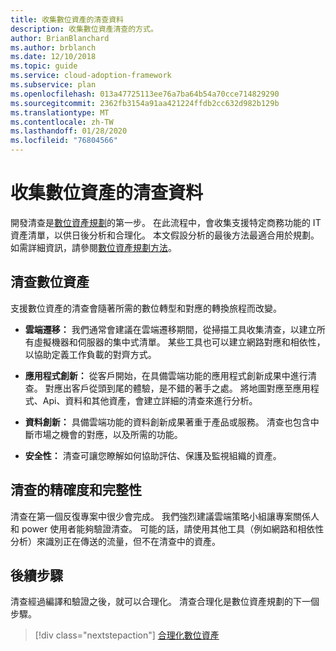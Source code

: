 ```yaml
---
title: 收集數位資產的清查資料
description: 收集數位資產清查的方式。
author: BrianBlanchard
ms.author: brblanch
ms.date: 12/10/2018
ms.topic: guide
ms.service: cloud-adoption-framework
ms.subservice: plan
ms.openlocfilehash: 013a47725113ee76a7ba64b54a70cce714829290
ms.sourcegitcommit: 2362fb3154a91aa421224ffdb2cc632d982b129b
ms.translationtype: MT
ms.contentlocale: zh-TW
ms.lasthandoff: 01/28/2020
ms.locfileid: "76804566"
---
```

# <a name="gather-inventory-data-for-a-digital-estate"></a>收集數位資產的清查資料

開發清查是[數位資產規劃](./index.md)的第一步。 在此流程中，會收集支援特定商務功能的 IT 資產清單，以供日後分析和合理化。 本文假設分析的最後方法最適合用於規劃。 如需詳細資訊，請參閱[數位資產規劃方法](./approach.md)。

## <a name="take-inventory-of-a-digital-estate"></a>清查數位資產

支援數位資產的清查會隨著所需的數位轉型和對應的轉換旅程而改變。

- **雲端遷移：** 我們通常會建議在雲端遷移期間，從掃描工具收集清查，以建立所有虛擬機器和伺服器的集中式清單。 某些工具也可以建立網路對應和相依性，以協助定義工作負載的對齊方式。

- **應用程式創新：** 從客戶開始，在具備雲端功能的應用程式創新成果中進行清查。 對應出客戶從頭到尾的體驗，是不錯的著手之處。 將地圖對應至應用程式、Api、資料和其他資產，會建立詳細的清查來進行分析。

- **資料創新：** 具備雲端功能的資料創新成果著重于產品或服務。 清查也包含中斷市場之機會的對應，以及所需的功能。

- **安全性：** 清查可讓您瞭解如何協助評估、保護及監視組織的資產。

## <a name="accuracy-and-completeness-of-an-inventory"></a>清查的精確度和完整性

清查在第一個反復專案中很少會完成。 我們強烈建議雲端策略小組讓專案關係人和 power 使用者能夠驗證清查。 可能的話，請使用其他工具（例如網路和相依性分析）來識別正在傳送的流量，但不在清查中的資產。

## <a name="next-steps"></a>後續步驟

清查經過編譯和驗證之後，就可以合理化。 清查合理化是數位資產規劃的下一個步驟。

> [!div class="nextstepaction"]
> [合理化數位資產](./rationalize.md)
